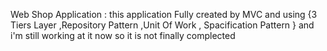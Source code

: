 Web Shop Application  :
this application Fully created by MVC and using {3 Tiers Layer ,Repository Pattern ,Unit Of Work , Spacification Pattern } and i'm still working at it now so it is not finally complected 

